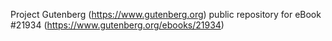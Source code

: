 Project Gutenberg (https://www.gutenberg.org) public repository for eBook #21934 (https://www.gutenberg.org/ebooks/21934)
